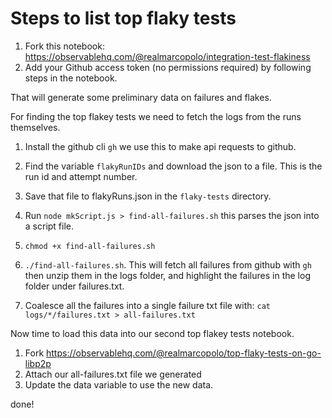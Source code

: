 # Steps to list top flaky tests

1. Fork this notebook:
https://observablehq.com/@realmarcopolo/integration-test-flakiness
1. Add your Github access token (no permissions required) by following steps in
   the notebook.

That will generate some preliminary data on failures and flakes.

For finding the top flakey tests we need to fetch the logs from the runs
themselves.

1. Install the github cli `gh` we use this to make api requests to github.

1. Find the variable `flakyRunIDs` and download the json to a file. This is the run
id and attempt number.
1. Save that file to flakyRuns.json in the `flaky-tests` directory.
1. Run `node mkScript.js > find-all-failures.sh` this parses the json into a
   script file.
1. `chmod +x find-all-failures.sh`
1. `./find-all-failures.sh`. This will fetch all failures from github with `gh`
   then unzip them in the logs folder, and highlight the failures in the log
   folder under failures.txt.
1. Coalesce all the failures into a single failure txt file with:  `cat
   logs/*/failures.txt > all-failures.txt`

Now time to load this data into our second top flakey tests notebook.

1. Fork https://observablehq.com/@realmarcopolo/top-flaky-tests-on-go-libp2p
1. Attach our all-failures.txt file we generated
1. Update the data variable to use the new data.

done!


